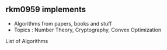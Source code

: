 ## rkm0959 implements

- Algorithms from papers, books and stuff
- Topics : Number Theory, Cryptography, Convex Optimization



List of Algorithms 

